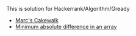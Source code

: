 This is solution for Hackerrank/Algorithm/Gready

* [Marc's Cakewalk](https://www.hackerrank.com/challenges/marcs-cakewalk/problem)
* [Minimum absolute difference in an array](https://www.hackerrank.com/challenges/minimum-absolute-difference-in-an-array/problem)
